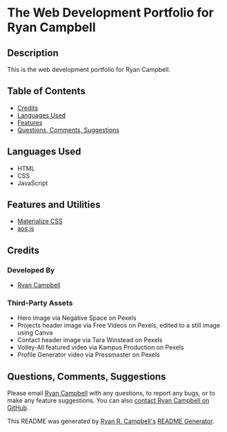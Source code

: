 # The Web Development Portfolio for Ryan Campbell


## Description
This is the web development portfolio for Ryan Campbell.

## Table of Contents
- [Credits](#credits)
- [Languages Used](#languages-used)
- [Features](#features)
- [Questions, Comments, Suggestions](#questions-comments-suggestions)

 ## Languages Used
 - HTML
 - CSS
 - JavaScript
 
 ## Features and Utilities
 - [Materialize CSS](https://materializecss.com/about.html)
 - [aos.js](https://github.com/michalsnik/aos)


## Credits
### Developed By
- [Ryan Campbell](https://www.github.com/rrcampbell-exe/)

### Third-Party Assets
- Hero image via Negative Space on Pexels
- Projects header image via Free Videos on Pexels, edited to a still image using Canva
- Contact header image via Tara Winstead on Pexels
- Volley-All featured video via Kampus Production on Pexels
- Profile Generator video via Pressmaster on Pexels

## Questions, Comments, Suggestions
Please email [Ryan Campbell](mailto:campbell.ryan.r@gmail.com) with any questions, to report any bugs, or to make any feature suggestions. You can also [contact Ryan Campbell on GitHub](https://www.github.com/rrcampbell-exe/).

This README was generated by [Ryan R. Campbell's](https://www.github.com/rrcampbell-exe/) [README Generator](https://github.com/rrcampbell-exe/readme-generator).